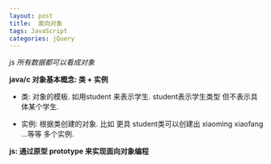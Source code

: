 ```yaml
---
layout: post
title:  面向对象
tags: JavaScript
categories: jQuery
---
```


*js 所有数据都可以看成对象*

**java/c 对象基本概念: 类 + 实例**
- 类:
对象的模板. 如用student 来表示学生.
student表示学生类型 但不表示具体某个学生.

- 实例:
根据类创建的对象.
比如 更具 student类可以创建出 xiaoming xiaofang ...等等 多个实例.


**js: 通过原型 prototype 来实现面向对象编程**


















